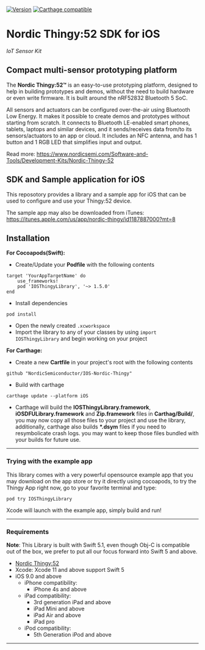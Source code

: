 [![Version](http://img.shields.io/cocoapods/v/IOSThingyLibrary.svg)](http://cocoapods.org/pods/IOSThingyLibrary)
[![Carthage compatible](https://img.shields.io/badge/Carthage-compatible-4BC51D.svg?style=flat)](https://github.com/Carthage/Carthage)

# Nordic Thingy:52 SDK for iOS

*IoT Sensor Kit*

## Compact multi-sensor prototyping platform
The **Nordic Thingy:52™** is an easy-to-use prototyping platform, designed to help in building prototypes and demos, without the need to build hardware or even write firmware. It is built around the nRF52832 Bluetooth 5 SoC.

All sensors and actuators can be configured over-the-air using Bluetooth Low Energy. It makes it possible to create demos and prototypes without starting from scratch. It connects to Bluetooth LE-enabled smart phones, tablets, laptops and similar devices, and it sends/receives data from/to its sensors/actuators to an app or cloud. It includes an NFC antenna, and has 1 button and 1 RGB LED that simplifies input and output.

Read more: https://www.nordicsemi.com/Software-and-Tools/Development-Kits/Nordic-Thingy-52

## SDK and Sample application for iOS

This reposotory provides a library and a sample app for iOS that can be used to configure and use your Thingy:52 device.

The sample app may also be downloaded from iTunes: https://itunes.apple.com/us/app/nordic-thingy/id1187887000?mt=8

## Installation
**For Cocoapods(Swift):**
- Create/Update your **Podfile** with the following contents
```
target 'YourAppTargetName' do
    use_frameworks!
    pod 'IOSThingyLibrary', '~> 1.5.0'
end
```
- Install dependencies
```
pod install
```
- Open the newly created `.xcworkspace`
- Import the library to any of your classes by using `import IOSThingyLibrary` and begin working on your project

**For Carthage:**
- Create a new **Cartfile** in your project's root with the following contents
```
github "NordicSemiconductor/IOS-Nordic-Thingy"
```

- Build with carthage
 
```
carthage update --platform iOS
```
- Carthage will build the **IOSThingyLibrary.framework**, **iOSDFULibrary.framework** and **Zip.framework** files in **Carthag/Build/**, you may now copy all those files to your project and use the library, additionally, carthage also builds **\*.dsym** files if you need to resymbolicate crash logs. you may want to keep those files bundled with your builds for future use.
---
### Trying with the example app
This library comes with a very powerful opensource example app that you may download on the app store or try it directly using cocoapods, to try the Thingy App right now, go to your favorite terminal and type:

    pod try IOSThingyLibrary

Xcode will launch with the example app, simply build and run!

---
### Requirements
**Note**: This Library is built with Swift 5.1, even though Obj-C is compatible out of the box, we prefer to put all our focus forward into Swift 5 and above.
- [Nordic Thingy:52](https://www.nordicsemi.com/Software-and-Tools/Development-Kits/Nordic-Thingy-52)
- Xcode: Xcode 11 and above support Swift 5
- iOS 9.0 and above
    - iPhone compatibility:
        - iPhone 4s and above
    - iPad compatibility:
        - 3rd generation iPad and above
        - iPad Mini and above
        - iPad Air and above
        - iPad pro
    - iPod compatibility:
        - 5th Generation iPod and above
---
